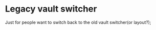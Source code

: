 # Legacy vault switcher

Just for people want to switch back to the old vault switcher(or layout?);

